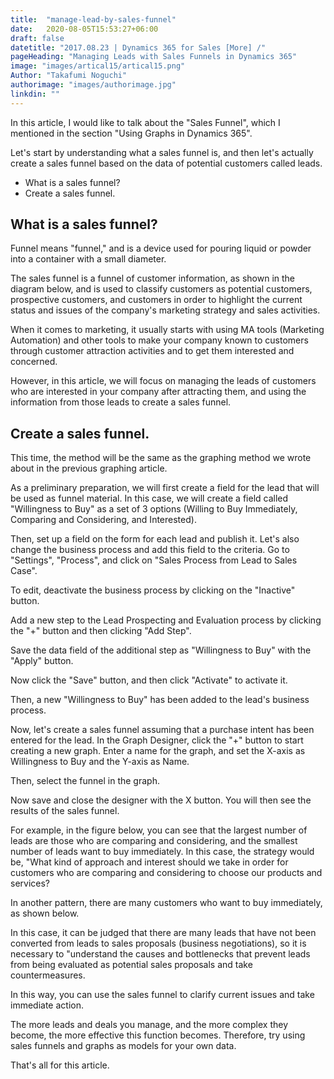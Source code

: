 ```yaml
---
title:  "manage-lead-by-sales-funnel"
date:   2020-08-05T15:53:27+06:00
draft: false
datetitle: "2017.08.23 | Dynamics 365 for Sales [More] /"
pageHeading: "Managing Leads with Sales Funnels in Dynamics 365"
image: "images/artical15/artical15.png"
Author: "Takafumi Noguchi"
authorimage: "images/authorimage.jpg"
linkdin: ""
---
```

<!-- Intro  -->
In this article, I would like to talk about the "Sales Funnel", which I mentioned in the section "Using Graphs in Dynamics 365".

Let's start by understanding what a sales funnel is, and then let's actually create a sales funnel based on the data of potential customers called leads.
<!-- Table Of content  -->
* What is a sales funnel?
* Create a sales funnel.

## What is a sales funnel?
Funnel means "funnel," and is a device used for pouring liquid or powder into a container with a small diameter.

The sales funnel is a funnel of customer information, as shown in the diagram below, and is used to classify customers as potential customers, prospective customers, and customers in order to highlight the current status and issues of the company's marketing strategy and sales activities.
<!-- Image= funnel1.png -->

When it comes to marketing, it usually starts with using MA tools (Marketing Automation) and other tools to make your company known to customers through customer attraction activities and to get them interested and concerned.

However, in this article, we will focus on managing the leads of customers who are interested in your company after attracting them, and using the information from those leads to create a sales funnel.

## Create a sales funnel.
This time, the method will be the same as the graphing method we wrote about in the previous graphing article.

As a preliminary preparation, we will first create a field for the lead that will be used as funnel material. In this case, we will create a field called "Willingness to Buy" as a set of 3 options (Willing to Buy Immediately, Comparing and Considering, and Interested).
<!-- Image= funnel2.png -->

Then, set up a field on the form for each lead and publish it. Let's also change the business process and add this field to the criteria. Go to "Settings", "Process", and click on "Sales Process from Lead to Sales Case".
<!-- Image= funnel3.png -->

To edit, deactivate the business process by clicking on the "Inactive" button.
<!-- Image= funnel4.png -->

Add a new step to the Lead Prospecting and Evaluation process by clicking the "+" button and then clicking "Add Step".
<!-- Image= funnel5.png -->

Save the data field of the additional step as "Willingness to Buy" with the "Apply" button.
<!-- Image= funnel6.png -->

Now click the "Save" button, and then click "Activate" to activate it.
<!-- Image= funnel7.png -->

Then, a new "Willingness to Buy" has been added to the lead's business process.
<!-- Image= funnel8.png -->

Now, let's create a sales funnel assuming that a purchase intent has been entered for the lead. In the Graph Designer, click the "+" button to start creating a new graph. Enter a name for the graph, and set the X-axis as Willingness to Buy and the Y-axis as Name.
<!-- Image= funnel9.png -->

Then, select the funnel in the graph.
<!-- Image= funnel10.png -->

Now save and close the designer with the X button. You will then see the results of the sales funnel.

For example, in the figure below, you can see that the largest number of leads are those who are comparing and considering, and the smallest number of leads want to buy immediately. In this case, the strategy would be, "What kind of approach and interest should we take in order for customers who are comparing and considering to choose our products and services?
<!-- Image= funnel11.png -->

In another pattern, there are many customers who want to buy immediately, as shown below.

In this case, it can be judged that there are many leads that have not been converted from leads to sales proposals (business negotiations), so it is necessary to "understand the causes and bottlenecks that prevent leads from being evaluated as potential sales proposals and take countermeasures.

<!-- Image= funnel12.png -->

In this way, you can use the sales funnel to clarify current issues and take immediate action.

The more leads and deals you manage, and the more complex they become, the more effective this function becomes. Therefore, try using sales funnels and graphs as models for your own data.

That's all for this article.